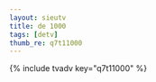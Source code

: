 ```yaml
--- 
layout: sieutv
title: de 1000
tags: [detv]
thumb_re: q7t11000
---
```

{% include tvadv key="q7t11000" %} 

